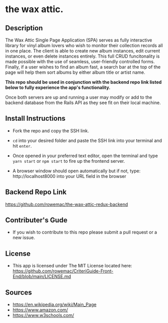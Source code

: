 # the wax attic.

## Description

The Wax Attic Single Page Application (SPA) serves as fully interactive library for vinyl album lovers who wish to monitor their collection records all in one place. The client is able to create new album instances, edit current instances, or even delete instances entirely. This full CRUD funcitonality is made possible with the use of seamless, user-friendly controlled forms. Finally, if a user wishes to find an album fast, a search bar at the top of the page will help them sort albums by either album title or artist name. 

**This repo should be used in conjunction with the backend repo link listed below to fully experience the app's functionality.**

Once both servers are up and running a user may modify or add to the backend database from the Rails API as they see fit on their local machine. 

## Install Instructions

- Fork the repo and copy the SSH link.

- `cd` into your desired folder and paste the SSH link into your terminal and hit `enter`.

- Once opened in your preferred text editor, open the terminal and type `yarn start` or `npm start` to fire up the frontend server.

- A browser window should open automatically but if not, type: http://localhost8000 into your URL field in the browser

## Backend Repo Link

https://github.com/rowemac/the-wax-attic-redux-backend

## Contributer's Gude

- If you wish to contribute to this repo please submit a pull request or a new issue. 

## License

- This app is licensed under The MIT License located here: https://github.com/rowemac/CriteriGuide-Front-End/blob/main/LICENSE.md

## Sources

- https://en.wikipedia.org/wiki/Main_Page
- https://www.amazon.com/
- https://www.w3schools.com/
